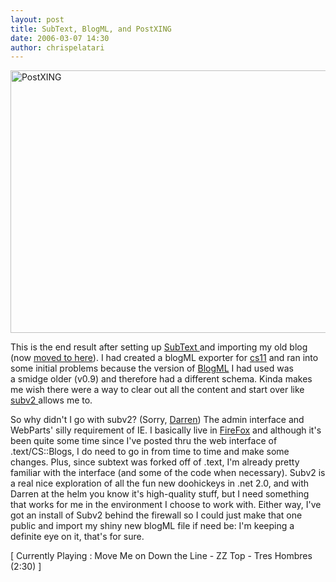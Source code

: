 ```yaml
---
layout: post
title: SubText, BlogML, and PostXING
date: 2006-03-07 14:30
author: chrispelatari
---
```

<a href="http://chrispelatari.files.wordpress.com/2006/03/postxing.png"><img class="alignnone size-full wp-image-1159" alt="PostXING" src="http://chrispelatari.files.wordpress.com/2006/03/postxing.png" width="593" height="420" /></a>

This is the end result after setting up <a href="http://subtextproject.com/">SubText </a>and importing my old blog (now <a href="http://chrisfrazier.net/cs11">moved to here</a>). I had created a blogML
exporter for <a href="http://communityserver.org">cs11</a> and ran into
some initial problems because the version of <a href="http://blogml.com">BlogML</a> I had used was a smidge older
(v0.9) and therefore had a different schema. Kinda makes me wish there were
a way to clear out all the content and start over like <a href="http://projectdistributor.net/Projects/Project.aspx?projectId=131">subv2
</a>allows me to.

So why didn't I go with subv2? (Sorry, <a href="http://markitup.com">Darren</a>) The admin interface and WebParts' silly
requirement of IE. I basically live in <a href="http://getfirefox.com">FireFox</a> and although it's been quite some
time since I've posted thru the web interface of .text/CS::Blogs, I do need to
go in from time to time and make some changes. Plus, since subtext was forked
off of .text, I'm already pretty familiar with the interface (and some of the
code when necessary). Subv2 is a real nice exploration of all the fun new
doohickeys in .net 2.0, and with Darren at the helm you know it's high-quality
stuff, but I need something that works for me in the environment I choose to
work with. Either way, I've got an install of Subv2 behind the firewall so I
could just make that one public and import my shiny new blogML file if need be:
I'm keeping a definite eye on it, that's for sure.
<p class="media">[ Currently Playing : Move Me on Down the Line - ZZ Top - Tres
Hombres (2:30) ]</p>
